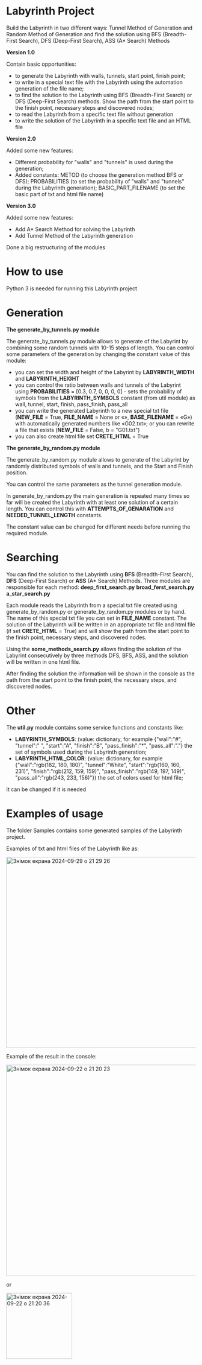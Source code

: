 # Labyrinth Project
Build the Labyrinth in two different ways: Tunnel Method of Generation and Random Method of Generation and find the solution using BFS (Breadth-First Search), DFS (Deep-First Search), ASS (A* Search) Methods

**Version 1.0** 

Contain basic opportunities:

  - to generate the Labyrinth with walls, tunnels, start point, finish point;
  - to write in a special text file with the Labyrinth using the automation generation of the file name;
  - to find the solution to the Labyrinth using BFS (Breadth-First Search) or DFS (Deep-First Search) methods. Show the path from the start point to the finish point, necessary steps and discovered nodes;
  - to read the Labyrinth from a specific text file without generation
  - to write the solution of the Labyrinth in a specific text file and an HTML file

**Version 2.0**

Added some new features:

- Different probability for  "walls" and "tunnels" is used  during the generation;
- Added constants: 
    METOD (to choose the generation method BFS or DFS);
    PROBABILITIES (to set the probability of "walls" and "tunnels" during the Labyrinth generation);
    BASIC_PART_FILENAME (to set the basic part of txt and html file name)

**Version 3.0**

Added some new features:

- Add A* Search Method for solving the Labyrinth
- Add Tunnel Method of the Labyrinth generation

Done a big restructuring of the modules

# How to use

Python 3 is needed for running this Labyrinth project 

# Generation

**The generate_by_tunnels.py module**

The generate_by_tunnels.py module allows to generate of the Labyrint by combining some random tunnels with 10-15 steps of length. You can control some parameters of the generation by changing the constant value of this module:   
- you can set the width and height of the Labyrint by **LABYRINTH_WIDTH** and **LABYRINTH_HEIGHT** 
- you can control the ratio between walls and tunnels of the Labyrint using **PROBABILITIES** = [0.3, 0.7, 0, 0, 0, 0] - sets the probability of symbols from the **LABYRINTH_SYMBOLS** constant (from util module) as wall, tunnel, start, finish, pass_finish, pass_all
- you can write the generated Labyrinth to a new special txt file (**NEW_FILE** = True, **FILE_NAME** = None or «», **BASE_FILENAME** = «G») with automatically generated numbers like «G02.txt»; or you can rewrite a file that exists  (**NEW_FILE** = False, b = "G01.txt") 
- you can also create html file set  **CRETE_HTML** = True

**The generate_by_random.py module**

The generate_by_random.py module allows to generate of the Labyrint by randomly distributed symbols of walls and tunnels, and the  Start and Finish position.

You can control the same parameters as the tunnel generation module. 

In generate_by_random.py the main generation is repeated many times so far will be created the Labyrinth with at least one solution of a certain length. You can control this with **ATTEMPTS_OF_GENARATION** and **NEEDED_TUNNEL_LENGTH** constants.

The constant value can be changed for different needs before running the required module.


# Searching

You can find the solution to the Labyrinth using **BFS** (Breadth-First Search), **DFS** (Deep-First Search) or **ASS** (A* Search) Methods. Three modules are responsible for each method:
**deep_first_search.py**
**broad_ferst_search.py**
**a_star_search.py**

Each module reads the Labyrinth from a special txt file created using generate_by_random.py or generate_by_random.py modules or by hand. 
The name of this special txt file you can set in **FILE_NAME** constant.
The solution of the Labyrinth will be written in an appropriate txt file and html file (if set **CRETE_HTML** = True) and will show the path from the start point to the finish point, necessary steps, and discovered nodes.

Using the **some_methods_search.py** allows finding the solution of the Labyrint consecutively by three methods DFS, BFS, ASS, and the solution will be written in one html file.

After finding the solution the information will be shown in the console as the path from the start point to the finish point, the necessary steps, and discovered nodes.

# Other

The **util.py** module contains some service functions and constants like: 
- **LABYRINTH_SYMBOLS**: (value: dictionary, for example {"wall":"#", "tunnel":" ", "start":"A", "finish":"B", "pass_finish":"*", "pass_all":"."} the set of symbols used during the Labyrinth generation;
- **LABYRINTH_HTML_COLOR**: (value: dictionary, for example {"wall":"rgb(182, 180, 180)", "tunnel":"White", "start":"rgb(160, 160, 231)", "finish":"rgb(212, 159, 159)", "pass_finish":"rgb(149, 197, 149)", "pass_all":"rgb(243, 233, 156)"}) the set of colors used for html file;

It can be changed if it is needed


# Examples of usage

The folder Samples contains some generated samples of the Labyrinth project.

Examples of txt and html files of the Labyrinth like as:

<img width="506" alt="Знімок екрана 2024-09-29 о 21 29 26" src="https://github.com/user-attachments/assets/c23e1157-fa75-4dd3-bf03-412f2ac226a4">

Example of the result in the console:

<img width="560" alt="Знімок екрана 2024-09-22 о 21 20 23" src="https://github.com/user-attachments/assets/5d44d571-dcbf-4f79-830a-b77ec8410994">

or

<img width="175" alt="Знімок екрана 2024-09-22 о 21 20 36" src="https://github.com/user-attachments/assets/76edf9ca-2587-404d-b7a6-e9fb116108b3">

 
